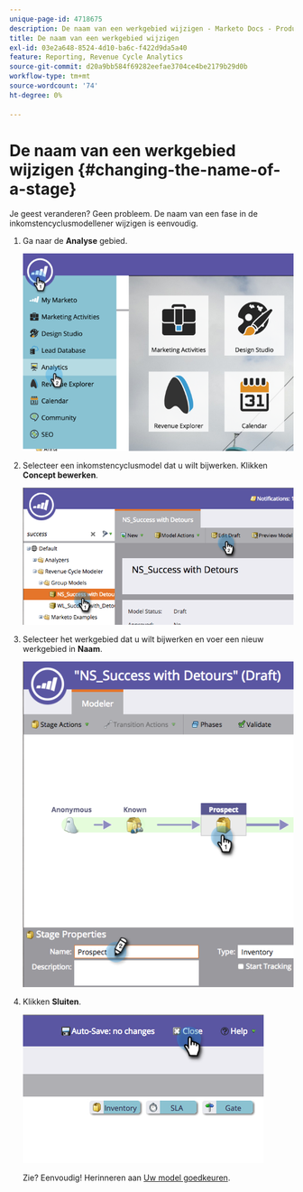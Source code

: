 ```yaml
---
unique-page-id: 4718675
description: De naam van een werkgebied wijzigen - Marketo Docs - Productdocumentatie
title: De naam van een werkgebied wijzigen
exl-id: 03e2a648-8524-4d10-ba6c-f422d9da5a40
feature: Reporting, Revenue Cycle Analytics
source-git-commit: d20a9bb584f69282eefae3704ce4be2179b29d0b
workflow-type: tm+mt
source-wordcount: '74'
ht-degree: 0%

---
```


# De naam van een werkgebied wijzigen {#changing-the-name-of-a-stage}

Je geest veranderen? Geen probleem. De naam van een fase in de inkomstencyclusmodellener wijzigen is eenvoudig.

1. Ga naar de **Analyse** gebied.

   ![](assets/image2015-4-27-23-3a18-3a34.png)

1. Selecteer een inkomstencyclusmodel dat u wilt bijwerken. Klikken **Concept bewerken**.

   ![](assets/image2015-4-27-17-3a36-3a33.png)

1. Selecteer het werkgebied dat u wilt bijwerken en voer een nieuw werkgebied in **Naam**.

   ![](assets/image2015-4-27-17-3a40-3a46.png)

1. Klikken **Sluiten**.

   ![](assets/image2015-4-27-17-3a41-3a51.png)

   Zie? Eenvoudig! Herinneren aan [Uw model goedkeuren](/help/marketo/product-docs/reporting/revenue-cycle-analytics/revenue-cycle-models/approve-unapprove-a-revenue-model.md).
